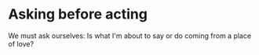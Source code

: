 # Asking before acting

We must ask ourselves: Is what I'm about to say or do coming from a place of love?
